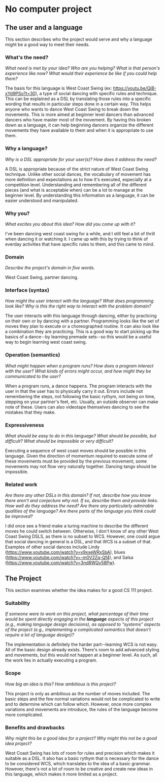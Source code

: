 # No computer project


## The user and a language
This section describes who the project would serve and why a language might be a
good way to meet their needs.



### What's the need?
_What need is met by your idea? Who are you helping? What is that person's
experience like now? What would their experience be like if you could help 
them?_

The basis for this language is West Coast Swing (ex: https://youtu.be/QiB-xYd9PSo?t=30), 
a type of social dancing with specific rules and technique. This can be explained as a 
DSL by translating those rules into a specific wording that results in particular steps 
done in a certain way. This helps anyone who wants to dance West Coast Swing to break down 
the movements. This is more aimed at beginner level dancers than advanced
dancers who have master most of the movement. By having this broken down as a
language, it can help beginning dancers organize the different movements they
have available to them and when it is appropriate to use them.

### Why a language?
_Why is a DSL appropriate for your user(s)? How does it address the need?_

A DSL is appropriate because of the strict nature of West Coast Swing technique.
Unlike other social dances, the vocabulary of movement has more definition
and expectations as to how it's executed, especially at a competition level. 
Understanding and remembering all of the different pieces (and what is acceptable
when) can be a lot to manage at the beginner level. By understanding this information
as a language, it can be easier understood and manipulated.

### Why you?
_What excites you about this idea? How did you come up with it?_

I've been dancing west coast swing for a while, and I still feel a bit of thrill
when dancing it or watching it. I came up with this by trying to think of everday
activities that have specific rules to them, and this came to mind.

### Domain
_Describe the project's domain in five words._

West Coast Swing, partner dancing.

### Interface (syntax)
_How might the user interact with the language? What does programming look 
like? Why is this the right way to interact with the problem domain?_ 

The user interacts with this language through dancing, either by practicing
on their own or by dancing with a partner. Programming looks like the set of
moves they plan to execute or a choreographed routine. It can also look like
a combination they are practicing. This is a good way to start picking up the
basics of a dance--by learning premade sets--so this would be a useful way to 
begin learning west coast swing.


### Operation (semantics)
_What might happen when a program runs? How does a program interact with the
user? What kinds of errors might occur, and how might they be communicated to
the user?_

When a program runs, a dance happens. The program interacts with the user in 
that the user has to physically carry it out. Errors include not remembering
the steps, not following the basic rythym, not being on time, stepping on 
your partner's feet, etc. Usually, an outside observer can make note of these.
Users can also videotape themselves dancing to see the mistakes that they make.


### Expressiveness
_What should be easy to do in this language? What should be possible, but
difficult? What should be impossible or very difficult?_

Executing a sequence of west coast moves should be possible in this language.
Given the direction of momentum required to execute some of these movements
must be provided by the previous movement, some movements may not flow very
naturally together. Dancing tango should be impossible.

### Related work
_Are there any other DSLs in this domain? If not, describe how you know there
aren't and conjecture why not. If so, describe them and provide links. How well 
do they address the need? Are there any particularly admirable qualities of the
language? Are there parts of the language you think could be improved?_

I did once see a friend make a turing machine to describe the different moves
he could switch between. Otherwise, I don't know of any other West Coast Swing
DSLS, as there is no subset to WCS. However, one could argue that social 
dancing in general is a DSL, and that WCS is a subset of that. Examples of
other social dances include Lindy (https://www.youtube.com/watch?v=v9xxeWRxSbA), 
blues (https://www.youtube.com/watch?v=-m0V2Zq-Qf4), and Salsa
(https://www.youtube.com/watch?v=3nd8WQy58Pw).

## The Project
This section examines whether the idea makes for a good CS 111 project.


### Suitability
_If someone were to work on this project, what percentage of their time would be
spent directly engaging in the **language** aspects of this project (e.g.,
making language design decisions), as opposed to "systems" aspects of the
project (e.g., implementing a complicated semantics that doesn't require a lot
of language design)?_

The implementation is definitely the harder part--learning WCS is not easy.
All of the basic design already exists. There's room to add advanced styling
and movements, but this would not happen at a beginner level. As such, all
the work lies in actually executing a program.


### Scope
_How big an idea is this? How ambitious is this project?_

This project is only as ambitious as the number of moves included. The basic
steps and the few normal variations would not be complicated to write and to 
determine which can follow which. However, once more complex variations and 
movements are introduce, the rules of the language become more complicated.

### Benefits and drawbacks
_Why might this be a good idea for a project? Why might this not be a good idea 
project?_

West Coast Swing has lots of room for rules and precision which makes it suitable
as a DSL. It also has a basic rythym that is necessary for the dance to be considered
WCS, which translates to the idea of a basic grammar. However, there's not a lot of 
room to be creative and create new ideas in this language, which makes it more
limited as a project.

